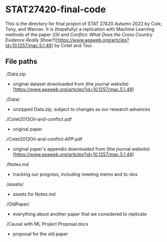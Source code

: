 # STAT27420-final-code

This is the directory for final project of STAT 27420 Autumn 2022 by Cole, Tony, and Wanran. It is (hopefully) a replication with Machine Learning methods of the paper (*Oil and Conflict: What Does the Cross Country Evidence Really Show?*)[https://www.aeaweb.org/articles?id=10.1257/mac.5.1.49] by Cotet and Tsui. 

## File paths

./Data.zip
- original dataset downloaded from (the journal website)[https://www.aeaweb.org/articles?id=10.1257/mac.5.1.49]

./Data/
- unzipped Data.zip, subject to changes as our research advances

./Cotet2013Oil-and-conflict.pdf
- original paper

./Cotet2013Oil-and-conflict-APP.pdf
- original paper's appendix downloaded from (the journal website)[https://www.aeaweb.org/articles?id=10.1257/mac.5.1.49]

./Notes.md
- tracking our progress, including meeting memo and to-dos

./assets/
- assets for Notes.md

./OldPaper/
- everything about another paper that we considered to replicate

./Causal with ML Project Proposal.docx
- proposal for the old paper

